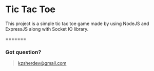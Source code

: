 # Tic Tac Toe
This project is a simple tic tac toe game made by using NodeJS and ExpressJS along with Socket IO library.
 
=======

### Got question?
> kzsherdev@gmail.com
